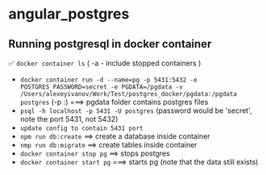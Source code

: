 # angular_postgres

Running postgresql in docker container
-------
:white_check_mark: `docker container ls` ( -a - include stopped containers )
- `docker container run -d --name=pg -p 5431:5432 -e POSTGRES_PASSWORD=secret -e PGDATA=/pgdata -v /Users/alexeyivanov/Work/Test/postgres_docker/pgdata:/pgdata postgres` (-p <host machine free port>:<container port>)
===> pgdata folder contains postgres files
- `psql -h localhost -p 5431 -U postgres` (password would be 'secret', note the port 5431, not 5432)
- `update config to contain 5431 port`
- `npm run db:create` ==> create a database inside container
- `nmp run db:migrate` ==> create tables inside container
- `docker container stop pg` ==> stops postgres
- `docker container start pg` ===> starts pg (note that the data still exists)
  
  

